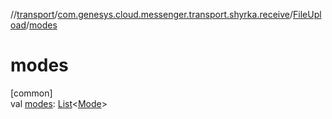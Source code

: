 //[transport](../../../index.md)/[com.genesys.cloud.messenger.transport.shyrka.receive](../index.md)/[FileUpload](index.md)/[modes](modes.md)

# modes

[common]\
val [modes](modes.md): [List](https://kotlinlang.org/api/latest/jvm/stdlib/kotlin.collections/-list/index.html)&lt;[Mode](../-mode/index.md)&gt;

